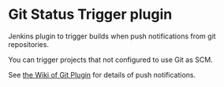 Git Status Trigger plugin
=========================

Jenkins plugin to trigger builds when push notifications from git repositories.

You can trigger projects that not configured to use Git as SCM.

See [the Wiki of Git Plugin](https://wiki.jenkins.io/display/JENKINS/Git+Plugin#GitPlugin-Pushnotificationfromrepository)
for details of push notifications.
